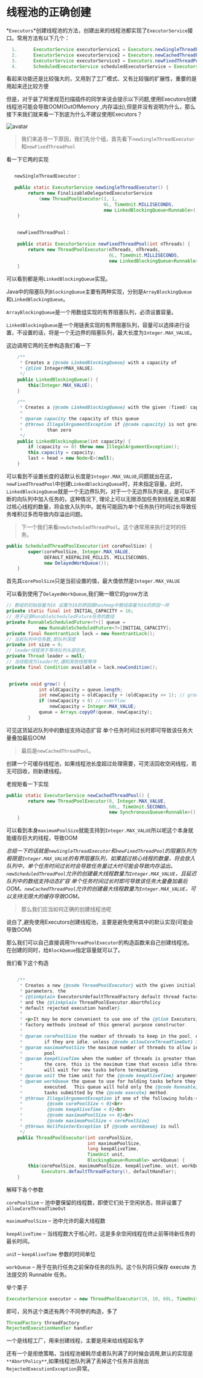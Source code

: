 # 线程池的正确创建

*`Executors`*创建线程池的方法，创建出来的线程池都实现了`ExecutorService`接口。常用方法有以下几个：

```java
  1.      ExecutorService executorService1 = Executors.newSingleThreadExecutor();
  2.      ExecutorService executorService2 = Executors.newCachedThreadPool();
  3.      ExecutorService executorService3 = Executors.newFixedThreadPool(2);
  4.      ScheduledExecutorService scheduledExecutorService = Executors.newScheduledThreadPool(2);
```

看起来功能还是比较强大的，又用到了工厂模式、又有比较强的扩展性，重要的是用起来还比较方便

但是，对于装了阿里规范扫描插件的同学来说会提示以下问题,使用Executors创建线程池可能会导致OOM(OutOfMemory ,内存溢出),但是并没有说明为什么，那么接下来我们就来看一下到底为什么不建议使用Executors？

![avatar](https://picture.zhanghong110.top/docsify/16411908661476.png)

> 我们来追寻一下原因，我们先分个组，首先看下`newSingleThreadExecutor`和`newFixedThreadPool`

看一下它两的实现

```java

   newSingleThreadExecutor：
  
   public static ExecutorService newSingleThreadExecutor() {
        return new FinalizableDelegatedExecutorService
            (new ThreadPoolExecutor(1, 1,
                                    0L, TimeUnit.MILLISECONDS,
                                    new LinkedBlockingQueue<Runnable>()));
    }
    
    
    newFixedThreadPool：
    
    public static ExecutorService newFixedThreadPool(int nThreads) {
        return new ThreadPoolExecutor(nThreads, nThreads,
                                      0L, TimeUnit.MILLISECONDS,
                                      new LinkedBlockingQueue<Runnable>());
    }


```

可以看到都是用`LinkedBlockingQueue`实现。

Java中的阻塞队列`BlockingQueue`主要有两种实现，分别是`ArrayBlockingQueue` 和`LinkedBlockingQueue`。

`ArrayBlockingQueue`是一个用数组实现的有界阻塞队列，必须设置容量。

`LinkedBlockingQueue`是一个用链表实现的有界阻塞队列，容量可以选择进行设置，不设置的话，将是一个无边界的阻塞队列，最大长度为`Integer.MAX_VALUE`。

这边调用它两的无参构造我们看一下

```java
    /**
     * Creates a {@code LinkedBlockingQueue} with a capacity of
     * {@link Integer#MAX_VALUE}.
     */
    public LinkedBlockingQueue() {
        this(Integer.MAX_VALUE);
    }

    /**
     * Creates a {@code LinkedBlockingQueue} with the given (fixed) capacity.
     *
     * @param capacity the capacity of this queue
     * @throws IllegalArgumentException if {@code capacity} is not greater
     *         than zero
     */
    public LinkedBlockingQueue(int capacity) {
        if (capacity <= 0) throw new IllegalArgumentException();
        this.capacity = capacity;
        last = head = new Node<E>(null);
    }
```

可以看到不设置长度的话默认长度是`Integer.MAX_VALUE`,问题就出在这，`newFixedThreadPool`中创建`LinkedBlockingQueue`时，并未指定容量。此时，`LinkedBlockingQueue`就是一个无边界队列，对于一个无边界队列来说，是可以不断的向队列中加入任务的，这种情况下, 理论上可以无限添加任务到线程池,如果超过核心线程的数量，将会放入队列中。就有可能因为单个任务执行时间过长导致任务堆积过多而导致内存溢出问题。



> 下一个我们来看`newScheduledThreadPool`。这个通常用来执行定时的任务。

```java
public ScheduledThreadPoolExecutor(int corePoolSize) {
        super(corePoolSize, Integer.MAX_VALUE,
              DEFAULT_KEEPALIVE_MILLIS, MILLISECONDS,
              new DelayedWorkQueue());
    }
```

首先其`corePoolSize`只是当前设置的值，最大值依然是`Integer.MAX_VALUE`

可以看到使用了`DelayedWorkQueue`,我们瞅一眼它的grow方法

```java
// 数组的初始容量为16 设置为16的原因跟hashmap中数组容量为16的原因一样
private static final int INITIAL_CAPACITY = 16;
// 用于记录RunableScheduledFuture任务的数组
private RunnableScheduledFuture<?>[] queue =
            new RunnableScheduledFuture<?>[INITIAL_CAPACITY];
private final ReentrantLock lock = new ReentrantLock();
// 当前队列中任务数,即队列深度
private int size = 0;
// leader线程用于等待队列头部任务,
private Thread leader = null;
// 当线程成为leader时,通知其他线程等待
private final Condition available = lock.newCondition();

 
 private void grow() {
            int oldCapacity = queue.length;
            int newCapacity = oldCapacity + (oldCapacity >> 1); // grow 50%
            if (newCapacity < 0) // overflow
                newCapacity = Integer.MAX_VALUE;
            queue = Arrays.copyOf(queue, newCapacity);
        }
```

可见这货延迟队列中的数组支持动态扩容 单个任务时间过长时即可导致该任务大量叠加最后OOM



> 最后是`newCachedThreadPool`。

创建一个可缓存线程池，如果线程池长度超过处理需要，可灵活回收空闲线程，若无可回收，则新建线程。

老规矩看一下实现

```java
public static ExecutorService newCachedThreadPool() {
        return new ThreadPoolExecutor(0, Integer.MAX_VALUE,
                                      60L, TimeUnit.SECONDS,
                                      new SynchronousQueue<Runnable>());
    }
```

可以看到本身`maximumPoolSize`就能支持到`Integer.MAX_VALUE`所以呢这个本身就能缓存巨大的线程，导致OOM



*总结一下的话就是`newSingleThreadExecutor`和`newFixedThreadPool`的阻塞队列为极限是`Integer.MAX_VALUE`的有界阻塞队列，如果超过核心线程的数量，将会放入队列中，单个任务时间过长时会导致任务量过大时可能会导致内存溢出。`newScheduledThreadPool`允许的创建最大线程数量为`Integer.MAX_VALUE`，且延迟队列中的数组支持动态扩容 单个任务时间过长时即可导致该任务大量叠加最后OOM。`newCachedThreadPool`允许的创建最大线程数量为`Integer.MAX_VALUE`，可以支持无限大的缓存导致OOM。*



> 那么我们应当如何正确的创建线程池呢



说白了,避免使用Executors创建线程池，主要是避免使用其中的默认实现(可能会导致OOM)

那么我们可以自己直接调用`ThreadPoolExecutor`的构造函数来自己创建线程池。在创建的同时，给`BlockQueue`指定容量就可以了。

我们看下这个构造

```java

    /**
     * Creates a new {@code ThreadPoolExecutor} with the given initial
     * parameters, the
     * {@linkplain Executors#defaultThreadFactory default thread factory}
     * and the {@linkplain ThreadPoolExecutor.AbortPolicy
     * default rejected execution handler}.
     *
     * <p>It may be more convenient to use one of the {@link Executors}
     * factory methods instead of this general purpose constructor.
     *
     * @param corePoolSize the number of threads to keep in the pool, even
     *        if they are idle, unless {@code allowCoreThreadTimeOut} is set
     * @param maximumPoolSize the maximum number of threads to allow in the
     *        pool
     * @param keepAliveTime when the number of threads is greater than
     *        the core, this is the maximum time that excess idle threads
     *        will wait for new tasks before terminating.
     * @param unit the time unit for the {@code keepAliveTime} argument
     * @param workQueue the queue to use for holding tasks before they are
     *        executed.  This queue will hold only the {@code Runnable}
     *        tasks submitted by the {@code execute} method.
     * @throws IllegalArgumentException if one of the following holds:<br>
     *         {@code corePoolSize < 0}<br>
     *         {@code keepAliveTime < 0}<br>
     *         {@code maximumPoolSize <= 0}<br>
     *         {@code maximumPoolSize < corePoolSize}
     * @throws NullPointerException if {@code workQueue} is null
     */
    public ThreadPoolExecutor(int corePoolSize,
                              int maximumPoolSize,
                              long keepAliveTime,
                              TimeUnit unit,
                              BlockingQueue<Runnable> workQueue) {
        this(corePoolSize, maximumPoolSize, keepAliveTime, unit, workQueue,
             Executors.defaultThreadFactory(), defaultHandler);
    }
```

解释下各个参数

`corePoolSiz`e – 池中要保留的线程数，即使它们处于空闲状态，除非设置了 `allowCoreThreadTimeOut`

 `maximumPoolSize` – 池中允许的最大线程数 

`keepAliveTime` – 当线程数大于核心时，这是多余空闲线程在终止前等待新任务的最长时间。

 `uni`t – `keepAliveTime` 参数的时间单位

`workQueue` – 用于在执行任务之前保存任务的队列。这个队列将只保存 execute 方法提交的 Runnable 任务。

举个栗子

```java
ExecutorService executor = new ThreadPoolExecutor(10, 10, 60L, TimeUnit.SECONDS, new ArrayBlockingQueue(10));
```

即可，另外这个类还有两个不同参的构造，多了

```java
ThreadFactory threadFactory
RejectedExecutionHandler handler
```

一个是线程工厂，用来创建线程，主要是用来给线程起名字

还有一个是拒绝策略，当线程池被耗尽或者队列满了的时候会调用,默认的实现是`**AbortPolicy**`,如果线程池队列满了丢掉这个任务并且抛出`RejectedExecutionException`异常。